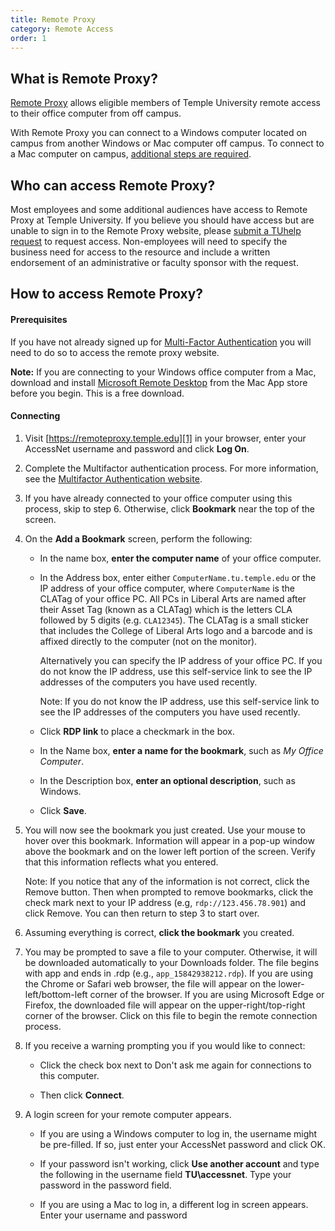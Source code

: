 ```yaml
---
title: Remote Proxy
category: Remote Access
order: 1
---
```


## What is Remote Proxy?

[Remote Proxy][1] allows eligible members of Temple University remote access to
their office computer from off campus.

With Remote Proxy you can connect to a Windows computer located on campus from
another Windows or Mac computer off campus. To connect to a Mac computer on
campus, [additional steps are required][5].

## Who can access Remote Proxy?

Most employees and some additional audiences have access to Remote Proxy at
Temple University. If you believe you should have access but are unable to sign
in to the Remote Proxy website, please [submit a TUhelp
request](https://tuhelp.temple.edu) to request access. Non-employees will need
to specify the business need for access to the resource and include a written
endorsement of an administrative or faculty sponsor with the request.

## How to access Remote Proxy?

#### Prerequisites

If you have not already signed up for [Multi-Factor Authentication][3] you
will need to do so to access the remote proxy website.

**Note:** If you are connecting to your Windows office computer from
a Mac, download and install [Microsoft Remote Desktop][6] from the Mac App
store before you begin. This is a free download.

#### Connecting

1. Visit [https://remoteproxy.temple.edu][1] in your browser, enter your
   AccessNet username and password and click **Log On**.

2. Complete the Multifactor authentication process. For more information,
   see the [Multifactor Authentication website][3].

3. If you have already connected to your office computer using this
   process, skip to step 6. Otherwise, click **Bookmark** near the top of
   the screen.

4. On the **Add a Bookmark** screen, perform the following:
 
    - In the name box, **enter the computer name** of your office computer.

    - In the Address box, enter either `ComputerName.tu.temple.edu` or the IP
      address of your office computer, where `ComputerName` is the CLATag of
      your office PC. All PCs in Liberal Arts are named after their Asset Tag
      (known as a CLATag) which is the letters CLA followed by 5 digits (e.g.
      `CLA12345`). The CLATag is a small sticker that includes the College of
      Liberal Arts logo and a barcode and is affixed directly to the computer
      (not on the monitor).

      Alternatively you can specify the IP address of your office PC. If you do
      not know the IP address, use this self-service link to see the IP
      addresses of the computers you have used recently.

      Note: If you do not know the IP address, use this self-service link to
      see the IP addresses of the computers you have used recently.

    - Click **RDP link** to place a checkmark in the box.

    - In the Name box, **enter a name for the bookmark**, such as *My Office Computer*.

    - In the Description box, **enter an optional description**, such as Windows.

    - Click **Save**.

5. You will now see the bookmark you just created. Use your mouse to hover over
   this bookmark. Information will appear in a pop-up window above the bookmark
   and on the lower left portion of the screen. Verify that this information
   reflects what you entered. 
   
   Note: If you notice that any of the information is not correct, click the
   Remove button. Then when prompted to remove bookmarks, click the check mark
   next to your IP address (e.g, `rdp://123.456.78.901`) and click Remove. You
   can then return to step 3 to start over.

6. Assuming everything is correct, **click the bookmark** you created.

7. You may be prompted to save a file to your computer. Otherwise, it will be
   downloaded automatically to your Downloads folder. The file begins with app
   and ends in .rdp (e.g., `app_15842938212.rdp`). If you are using the Chrome
   or Safari web browser, the file will appear on the lower-left/bottom-left
   corner of the browser. If you are using Microsoft Edge or Firefox, the
   downloaded file will appear on the upper-right/top-right corner of the
   browser. Click on this file to begin the remote connection process.

8. If you receive a warning prompting you if you would like to connect:

    - Click the check box next to Don't ask me again for connections to this
      computer.

    - Then click **Connect**.

9. A login screen for your remote computer appears.

    - If you are using a Windows computer to log in, the username might be
      pre-filled. If so, just enter your AccessNet password and click OK.

    - If your password isn't working, click **Use another account** and type the
      following in the username field **TU\accessnet**. Type your password in the
      password field.
      
    - If you are using a Mac to log in, a different log in screen appears. Enter
      your username and password


[0]: https://tuportal.temple.edu
[1]: https://remoteproxy.temple.edu/
[2]: https://tuportal6.temple.edu/group/its/remote-proxy
[3]: https://tuportal6.temple.edu/web/its/multi-factor-authentication
[5]: https://tuportal6.temple.edu/group/its/remote-access-website#DynaContentContainer_nnvz_4
[6]: https://apps.apple.com/us/app/microsoft-remote-desktop-10/id1295203466?mt=12
